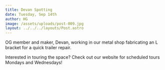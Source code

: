 ```yaml
---
title: Devan Spotting
date: Tuesday, Sep 14th
author: HG
image: /assets/uploads/post-009.jpg
layout: ../../../layouts/Post.astro
---
```


OG member and maker, Devan, working in our metal shop fabricating an L bracket for a quick trailer repair.

Interested in touring the space? Check out our website for scheduled tours Mondays and Wednesdays!

